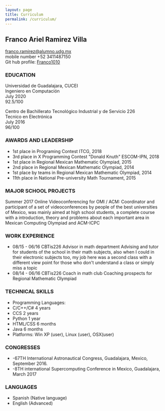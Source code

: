```yaml
---
layout: page
title: Curriculum
permalink: /curriculum/
---
```

## Franco Ariel Ramirez Villa
franco.ramirez@alumno.udg.mx  
mobile number +52 3411487150  
Git hub profile: [Franco1010](https://github.com/Franco1010)

### EDUCATION		
Universidad de Guadalajara, CUCEI  
Ingeniero en Computación  
July 2020  
92.5/100  

Centro de Bachillerato Tecnológico Industrial y de Servicio 226  
Tecnico en Electrónica  
July 2016  
96/100  


### AWARDS AND LEADERSHIP

- 1st place in Programing Contest ITCG, 2018
- 3rd place in X Programming Contest "Donald Knuth" ESCOM-IPN, 2018
- 1st place in Regional Mexican Mathematic Olympiad, 2015
- 2nd place in Regional Mexican Mathematic Olympiad, 2014
- 1st place by teams in Regional Mexican Mathematic Olympiad, 2014
- 11th place in National Pre-university Math Tournament, 2015

### MAJOR SCHOOL PROJECTS

Summer 2017 	Online Videoconferencing for OMI / ACM: Coordinator and participant of a set of videoconferences by people of the best universities of Mexico, was mainly aimed at high school students, a complete course with a introduction, theory and problems about each important area in Mexican Computing Olympiad and ACM-ICPC

### WORK EXPERIENCE
- 08/15 - 06/16		CBTis226
			Advisor in math department
      Advising and tutor for students of the school in their math subjects, also when I could in their electronic subjects too, my job here was a second class with a different view point for those who don't understand a class or simply miss a topic
- 08/14 - 06/16	CBTis226
	   Coach in math club
     Coaching prospects for Regional Mathematic Olympiad


### TECHNICAL SKILLS
- Programming Languages:
- C/C++/C#	4 years
- CCS		2 years
- Python		1 year
- HTML/CSS	6 months
- Java		6 months
- Platforms: Win XP (user), Linux (user), OSX(user)

### CONGRESSES
- -67TH International Astronautical Congress, Guadalajara, Mexico, September 2016.
- -8TH international Supercomputing Conference in Mexico, Guadalajara, March 2017


### LANGUAGES
- Spanish (Native language)
- English (Advanced)
